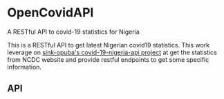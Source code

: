 # OpenCovidAPI

A RESTful API to covid-19 statistics for Nigeria

This is a RESTful API to get latest Nigerian covid19 statistics.
This work leverage on [sink-opuba's covid-19-nigeria-api project](https://github.com/sink-opuba/covid-19-nigeria-api) at
get the statistics from NCDC website and provide restful endpoints to get some
specific information.

<!-- This project is hosted on heroku at https://nigerian-covid-19-api.herokuapp.com. feel free to call the api -->

<!-- ## Customization
Note: to change the source of the covid19 data, change the value for sourceApiUri
in application.properties file, but bear it in mind that you may have to
handle some things if the json format returned by your source is totally
different from the default one. -->

## API

<!-- https://nigerian-covid-19-api.herokuapp.com/summary - to get summary of national covid19 statistics

https://nigerian-covid-19-api.herokuapp.com/details - to get data for all states  -->
